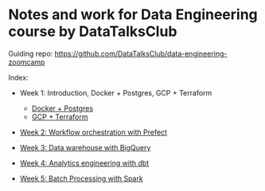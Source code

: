 # Notes and work for Data Engineering course by DataTalksClub

Guiding repo: https://github.com/DataTalksClub/data-engineering-zoomcamp

Index:
- Week 1: Introduction, Docker + Postgres, GCP + Terraform
    - [Docker + Postgres](./week-1/docker_postgres/)
    - [GCP + Terraform](./week-1/gcp_terraform)

- [Week 2: Workflow orchestration with Prefect](./week-2)
- [Week 3: Data warehouse with BigQuery](./week-3)
- [Week 4: Analytics engineering with dbt](./week-4)
- [Week 5: Batch Processing with Spark](./week-5)
